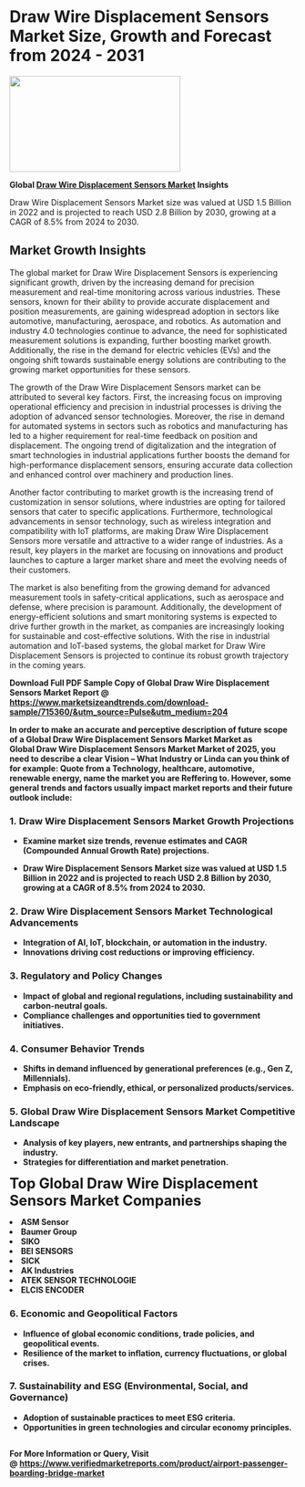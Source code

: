 <H1>Draw Wire Displacement Sensors Market Size, Growth and Forecast from 2024 - 2031</H1><img class="aligncenter size-medium wp-image-584254" src="https://thirdeyenews.in/wp-content/uploads/2024/09/Global-Market-Research-300x168.jpeg" alt="" width="300" height="168" /><p><strong>Global&nbsp;<a href="https://www.marketsizeandtrends.com/download-sample/715360/&amp;utm_source=Pulse&amp;utm_medium=204">Draw Wire Displacement Sensors Market</a> Insights</strong></p><p>Draw Wire Displacement Sensors Market size was valued at USD 1.5 Billion in 2022 and is projected to reach USD 2.8 Billion by 2030, growing at a CAGR of 8.5% from 2024 to 2030.</p><p><h2>Market Growth Insights</h2> <p>The global market for Draw Wire Displacement Sensors is experiencing significant growth, driven by the increasing demand for precision measurement and real-time monitoring across various industries. These sensors, known for their ability to provide accurate displacement and position measurements, are gaining widespread adoption in sectors like automotive, manufacturing, aerospace, and robotics. As automation and industry 4.0 technologies continue to advance, the need for sophisticated measurement solutions is expanding, further boosting market growth. Additionally, the rise in the demand for electric vehicles (EVs) and the ongoing shift towards sustainable energy solutions are contributing to the growing market opportunities for these sensors.</p> <p><strong></strong></p> <p>The growth of the Draw Wire Displacement Sensors market can be attributed to several key factors. First, the increasing focus on improving operational efficiency and precision in industrial processes is driving the adoption of advanced sensor technologies. Moreover, the rise in demand for automated systems in sectors such as robotics and manufacturing has led to a higher requirement for real-time feedback on position and displacement. The ongoing trend of digitalization and the integration of smart technologies in industrial applications further boosts the demand for high-performance displacement sensors, ensuring accurate data collection and enhanced control over machinery and production lines.</p> <p>Another factor contributing to market growth is the increasing trend of customization in sensor solutions, where industries are opting for tailored sensors that cater to specific applications. Furthermore, technological advancements in sensor technology, such as wireless integration and compatibility with IoT platforms, are making Draw Wire Displacement Sensors more versatile and attractive to a wider range of industries. As a result, key players in the market are focusing on innovations and product launches to capture a larger market share and meet the evolving needs of their customers.</p> <p>The market is also benefiting from the growing demand for advanced measurement tools in safety-critical applications, such as aerospace and defense, where precision is paramount. Additionally, the development of energy-efficient solutions and smart monitoring systems is expected to drive further growth in the market, as companies are increasingly looking for sustainable and cost-effective solutions. With the rise in industrial automation and IoT-based systems, the global market for Draw Wire Displacement Sensors is projected to continue its robust growth trajectory in the coming years.</p> <p><strong></p><p><span class=""><strong>Download Full PDF Sample Copy of Global Draw Wire Displacement Sensors Market Report</strong> @ <a href="https://www.marketsizeandtrends.com/download-sample/715360/&amp;utm_source=Pulse&amp;utm_medium=204" target="_blank">https://www.marketsizeandtrends.com/download-sample/715360/&amp;utm_source=Pulse&amp;utm_medium=204</a></span></p><p>In order to make an accurate and perceptive description of future scope of a Global&nbsp;Draw Wire Displacement Sensors Market Market as Global&nbsp;Draw Wire Displacement Sensors Market Market of 2025, you need to describe a clear Vision &ndash; What Industry or Linda can you think of for example: Quote from a Technology, healthcare, automotive, renewable energy, name the market you are Reffering to. However, some general trends and factors usually impact market reports and their future outlook include:</p><h3>1.&nbsp;<strong>Draw Wire Displacement Sensors Market Growth Projections</strong></h3><ul><li>Examine market size trends, revenue estimates and CAGR (Compounded Annual Growth Rate) projections.</li><li><p>Draw Wire Displacement Sensors Market size was valued at USD 1.5 Billion in 2022 and is projected to reach USD 2.8 Billion by 2030, growing at a CAGR of 8.5% from 2024 to 2030.</p></li></ul><h3>2.&nbsp;<strong>Draw Wire Displacement Sensors Market Technological Advancements</strong></h3><ul><li>Integration of AI, IoT, blockchain, or automation in the industry.</li><li>Innovations driving cost reductions or improving efficiency.</li></ul><h3>3.&nbsp;<strong>Regulatory and Policy Changes</strong></h3><ul><li>Impact of global and regional regulations, including sustainability and carbon-neutral goals.</li><li>Compliance challenges and opportunities tied to government initiatives.</li></ul><h3>4.&nbsp;<strong>Consumer Behavior Trends</strong></h3><ul><li>Shifts in demand influenced by generational preferences (e.g., Gen Z, Millennials).</li><li>Emphasis on eco-friendly, ethical, or personalized products/services.</li></ul><h3>5.&nbsp;<strong>Global Draw Wire Displacement Sensors Market Competitive Landscape</strong></h3><ul><li>Analysis of key players, new entrants, and partnerships shaping the industry.</li><li>Strategies for differentiation and market penetration.</li></ul><p data-pm-slice="1 1 []"><span style="color: inherit; font-family: inherit; font-size: 25px;">Top Global Draw Wire Displacement Sensors Market Companies</span></p><div class="" data-test-id=""><p><li>ASM Sensor</li><li> Baumer Group</li><li> SIKO</li><li> BEI SENSORS</li><li> SICK</li><li> AK Industries</li><li> ATEK SENSOR TECHNOLOGIE</li><li> ELCIS ENCODER</li></p></div><h3>6.&nbsp;<strong>Economic and Geopolitical Factors</strong></h3><ul><li>Influence of global economic conditions, trade policies, and geopolitical events.</li><li>Resilience of the market to inflation, currency fluctuations, or global crises.</li></ul><h3>7.&nbsp;<strong>Sustainability and ESG (Environmental, Social, and Governance)</strong></h3><ul><li>Adoption of sustainable practices to meet ESG criteria.</li><li>Opportunities in green technologies and circular economy principles.</li></ul><h2><strong style="font-size: 14px;">For More Information or Query, Visit @&nbsp;</strong><a style="background-color: #ffffff; font-size: 14px;" href="https://www.marketsizeandtrends.com/report/draw-wire-displacement-sensors-market/" target="_blank">https://www.verifiedmarketreports.com/product/airport-passenger-boarding-bridge-market</a></h2>
